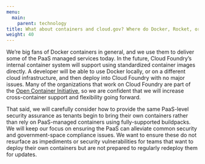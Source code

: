 ```yaml
---
menu:
  main:
    parent: technology
title: What about containers and cloud.gov? Where do Docker, Rocket, or the Open Container Initiative fit in?
weight: 40
---
```


We’re big fans of Docker containers in general, and we use them to deliver some of the PaaS managed services today. In the future, Cloud Foundry’s internal container system will support using standardized container images directly. A developer will be able to use Docker locally, or on a different cloud infrastructure, and then deploy into Cloud Foundry with no major issues. Many of the organizations that work on Cloud Foundry are part of the [Open Container Initiative](http://www.opencontainers.org/), so we are confident that we will increase cross-container support and flexibility going forward.

That said, we will carefully consider how to provide the same PaaS-level security assurance as tenants begin to bring their own containers rather than rely on PaaS-managed containers using fully-supported buildpacks. We will keep our focus on ensuring the PaaS can alleviate common security and government-space compliance issues. We want to ensure these do not resurface as impediments or security vulnerabilities for teams that want to deploy their own containers but are not prepared to regularly redeploy them for updates.

